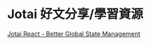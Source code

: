 # Jotai 好文分享/學習資源

[Jotai React - Better Global State Management](https://www.youtube.com/watch?v=ZcKzPZN7Ids)